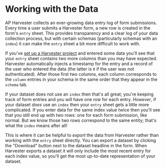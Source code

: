 Working with the Data
=====================

AP Harvester collects an ever-growing data entry log of form submissions. Every
time a user submits a Harvester form, a new row is created in the form's
`entry` sheet. This provides transparency and a clear log of your data
collection process, but with certain schemas (particularly schemas with an
`index`) it can make the `entry` sheet a bit more difficult to work with.

If you've [set up a Harvester project][docs-first-project] and entered some
data you'll see that your `entry` sheet contains two more columns than you may
have expected. Harvester automatically injects a timestamp for the entry and
a record of the user who entered the data (the latter is `0` if the user was
not authenticated). After those first two columns, each column corresponds to
the `column` entries in your schema in the same order that they appear in the
`schema` tab.

If your dataset does not use an `index` then that's all great; you're keeping
track of form entries and you will have one row for each entry. _However_, if
your dataset _does_ use an `index` then your `entry` sheet gets a little more
complicated. If you enter data for the same index value twice then you'll see
that you still end up with two rows: one for each form submission, like normal.
But we know those two rows correspond to the same entity; that's what the
`index` means after all!

This is where it can be helpful to _export_ the data from Harvester rather than
working with the `entry` sheet directly. You can export a dataset by clicking
the "Download" button next to the dataset headline in the form. When Harvester
exports a dataset it will only include the most recent entry for each index
value, so you'll get the most up-to-date representation of your dataset.

[docs-first-project]: ./first_project.md
